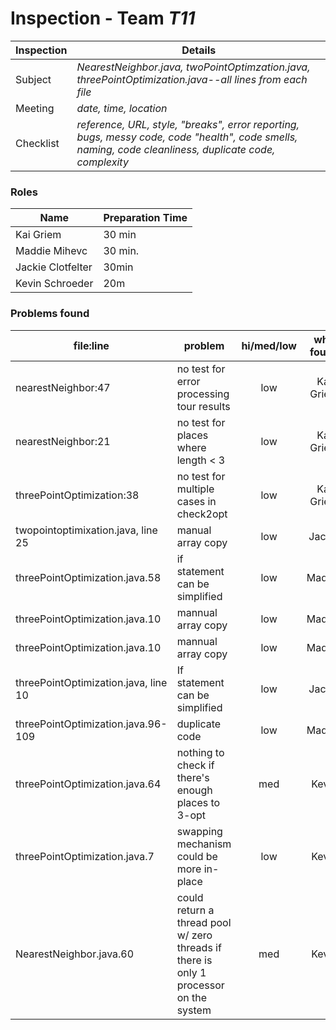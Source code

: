 # Inspection - Team *T11* 
 
| Inspection | Details |
| ----- | ----- |
| Subject | *NearestNeighbor.java, twoPointOptimzation.java, threePointOptimization.java--all lines from each file* |
| Meeting | *date, time, location* |
| Checklist | *reference, URL, style, "breaks", error reporting, bugs, messy code, code "health", code smells, naming, code cleanliness, duplicate code, complexity* |

### Roles

| Name | Preparation Time |
| ---- | ---- |
| Kai Griem | 30 min |
| Maddie Mihevc | 30 min. |
| Jackie Clotfelter | 30min |
| Kevin Schroeder | 20m |

### Problems found

| file:line | problem | hi/med/low | who found | github#  |
| --- | --- | :---: | :---: | --- |
| nearestNeighbor:47 | no test for error processing tour results | low  | Kai Griem | |
| nearestNeighbor:21 | no test for places where length < 3 | low | Kai Griem | |
| threePointOptimization:38 | no test for multiple cases in check2opt | low | Kai Griem | |
| twopointoptimixation.java, line 25 | manual array copy | low | Jackie | |
| threePointOptimization.java.58 | if statement can be simplified | low | Maddie | |
| threePointOptimization.java.10 | mannual array copy | low | Maddie | |
| threePointOptimization.java.10 | mannual array copy | low | Maddie | |
| threePointOptimization.java, line 10 | If statement can be simplified | low | Jackie | |
| threePointOptimization.java.96-109 | duplicate code | low | Maddie | |
| threePointOptimization.java.64 | nothing to check if there's enough places to 3-opt | med | Kevin | |
| threePointOptimization.java.7 | swapping mechanism could be more in-place | low | Kevin | |
| NearestNeighbor.java.60 | could return a thread pool w/ zero threads if there is only 1 processor on the system | med | Kevin | |
